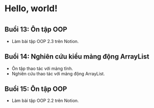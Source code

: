 <h1>Hello, world!<h1>

<h2>Buổi 13: Ôn tập OOP</h2>

- Làm bài tập OOP 2.3 trên Notion.

<h2>Buổi 14: Nghiên cứu kiểu mảng động ArrayList</h2>

- Ôn tập thao tác với mảng tĩnh.
- Nghiên cứu thao tác với mảng động ArrayList.

<h2>Buổi 15: Ôn tập OOP</h2>

- Làm bài tập OOP 2.2 trên Notion.